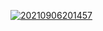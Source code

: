 <a href="https://ibb.co/WygM1fd"><img src="https://i.ibb.co/VS2z8Th/20210906201457.gif" alt="20210906201457" border="0"></a>
